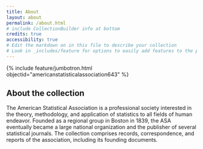 ```yaml
---
title: About
layout: about
permalink: /about.html
# include CollectionBuilder info at bottom
credits: true
accessibility: true
# Edit the markdown on in this file to describe your collection
# Look in _includes/feature for options to easily add features to the page
---
```


{% include feature/jumbotron.html objectid="americanstatisticalassociation643" %} 

## About the collection

The American Statistical Association is a professional society interested in the theory, methodology, and application of statistics to all fields of human endeavor. Founded as a regional group in Boston in 1839, the ASA eventually became a large national organization and the publisher of several statistical journals. The collection comprises records, correspondence, and reports of the association, including its founding documents.
